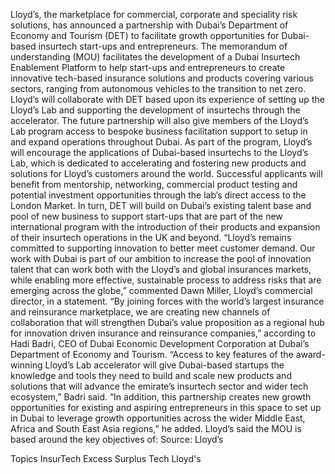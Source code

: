 Lloyd’s, the marketplace for commercial, corporate and speciality risk solutions, has announced a partnership with Dubai’s Department of Economy and Tourism (DET) to facilitate growth opportunities for Dubai-based insurtech start-ups and entrepreneurs.
The memorandum of understanding (MOU) facilitates the development of a Dubai Insurtech Enablement Platform to help start-ups and entrepreneurs to create innovative tech-based insurance solutions and products covering various sectors, ranging from autonomous vehicles to the transition to net zero.
Lloyd’s will collaborate with DET based upon its experience of setting up the Lloyd’s Lab and supporting the development of insurtechs through the accelerator. The future partnership will also give members of the Lloyd’s Lab program access to bespoke business facilitation support to setup in and expand operations throughout Dubai.
As part of the program, Lloyd’s will encourage the applications of Dubai-based insurtechs to the Lloyd’s Lab, which is dedicated to accelerating and fostering new products and solutions for Lloyd’s customers around the world. Successful applicants will benefit from mentorship, networking, commercial product testing and potential investment opportunities through the lab’s direct access to the London Market.
In turn, DET will build on Dubai’s existing talent base and pool of new business to support start-ups that are part of the new international program with the introduction of their products and expansion of their insurtech operations in the UK and beyond.
“Lloyd’s remains committed to supporting innovation to better meet customer demand. Our work with Dubai is part of our ambition to increase the pool of innovation talent that can work both with the Lloyd’s and global insurances markets, while enabling more effective, sustainable process to address risks that are emerging across the globe,” commented Dawn Miller, Lloyd’s commercial director, in a statement.
“By joining forces with the world’s largest insurance and reinsurance marketplace, we are creating new channels of collaboration that will strengthen Dubai’s value proposition as a regional hub for innovation driven insurance and reinsurance companies,” according to Hadi Badri, CEO of Dubai Economic Development Corporation at Dubai’s Department of Economy and Tourism.
“Access to key features of the award-winning Lloyd’s Lab accelerator will give Dubai-based startups the knowledge and tools they need to build and scale new products and solutions that will advance the emirate’s insurtech sector and wider tech ecosystem,” Badri said.
“In addition, this partnership creates new growth opportunities for existing and aspiring entrepreneurs in this space to set up in Dubai to leverage growth opportunities across the wider Middle East, Africa and South East Asia regions,” he added.
Lloyd’s said the MOU is based around the key objectives of:
Source: Lloyd’s

Topics
InsurTech
Excess Surplus
Tech
Lloyd's
